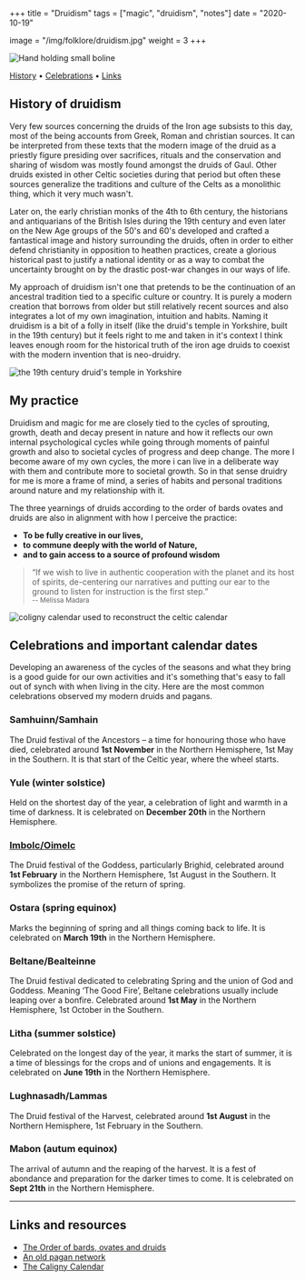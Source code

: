 +++
title = "Druidism"
tags = ["magic", "druidism", "notes"]
date = "2020-10-19"

image = "/img/folklore/druidism.jpg"
weight = 3
+++

![Hand holding small boline](/img/folklore/druidism.jpg "Hand holding small boline")

<div class="table-of-contents">

[History](#history-of-druidism) •
[Celebrations](#celebrations-and-important-calendar-dates) •
[Links](#links-and-resources)

</div>

## History of druidism

Very few sources concerning the druids of the Iron age subsists to this day, most of the being accounts from Greek, Roman and christian sources. It can be interpreted from these texts that the modern image of the druid as a priestly figure presiding over sacrifices, rituals and the conservation and sharing of wisdom was mostly found amongst the druids of Gaul. Other druids existed in other Celtic societies during that period but often these sources generalize the traditions and culture of the Celts as a monolithic thing, which it very much wasn't.

Later on, the early christian monks of the 4th to 6th century, the historians and antiquarians of the British Isles during the 19th century and even later on the New Age groups of the 50's and 60's developed and crafted a fantastical image and history surrounding the druids, often in order to either defend christianity in opposition to heathen practices, create a glorious historical past to justify a national identity or as a way to combat the uncertainty brought on by the drastic post-war changes in our ways of life.

My approach of druidism isn't one that pretends to be the continuation of an ancestral tradition tied to a specific culture or country. It is purely a modern creation that borrows from older but still relatively recent sources and also integrates a lot of my own imagination, intuition and habits. Naming it druidism is a bit of a folly in itself (like the druid's temple in Yorkshire, built in the 19th century) but it feels right to me and taken in it's context I think leaves enough room for the historical truth of the iron age druids to coexist with the modern invention that is neo-druidry.

![the 19th century druid's temple in Yorkshire](/img/folklore/druids-temple.jpg "the 19th century druid's temple in Yorkshire")

## My practice

Druidism and magic for me are closely tied to the cycles of sprouting, growth, death and decay present in nature and how it reflects our own internal psychological cycles while going through moments of painful growth and also to societal cycles of progress and deep change. The more I become aware of my own cycles, the more i can live in a deliberate way with them and contribute more to societal growth. So in that sense druidry for me is more a frame of mind, a series of habits and personal traditions around nature and my relationship with it.

The three yearnings of druids according to the order of bards ovates and druids are also in alignment with how I perceive the practice:  
- **To be fully creative in our lives,**   
- **to commune deeply with the world of Nature,**   
- **and to gain access to a source of profound wisdom**  

> “If we wish to live in authentic cooperation with the planet and its host of spirits, de-centering our narratives and putting our ear to the ground to listen for instruction is the first step.”  
<small>-- Melissa Madara</small>

![coligny calendar used to reconstruct the celtic calendar](/img/folklore/coligny.jpg "coligny calendar used to reconstruct the celtic calendar")

## Celebrations and important calendar dates

Developing an awareness of the cycles of the seasons and what they bring is a good guide for our own activities and it's something that's easy to fall out of synch with when living in the city. Here are the most common celebrations observed my modern druids and pagans.

### Samhuinn/Samhain
The Druid festival of the Ancestors – a time for honouring those who have died, celebrated around **1st November** in the Northern Hemisphere, 1st May in the Southern. It is that start of the Celtic year, where the wheel starts.

### Yule (winter solstice)
Held on the shortest day of the year, a celebration of light and warmth in a time of darkness. It is celebrated on **December 20th** in the Northern Hemisphere.

### [Imbolc/Oimelc](/folklore/imbolc)
The Druid festival of the Goddess, particularly Brighid, celebrated around **1st February** in the Northern Hemisphere, 1st August in the Southern. It symbolizes the promise of the return of spring.  

### Ostara (spring equinox)
Marks the beginning of spring and all things coming back to life. It is celebrated on **March 19th** in the Northern Hemisphere.

### Beltane/Bealteinne
The Druid festival dedicated to celebrating Spring and the union of God and Goddess. Meaning ‘The Good Fire’, Beltane celebrations usually include leaping over a bonfire. Celebrated around **1st May** in the Northern Hemisphere, 1st October in the Southern.  

### Litha (summer solstice)
Celebrated on the longest day of the year, it marks the start of summer, it is a time of blessings for the crops and of unions and engagements. It is celebrated on **June 19th** in the Northern Hemisphere.

### Lughnasadh/Lammas
The Druid festival of the Harvest, celebrated around **1st August** in the Northern Hemisphere, 1st February in the Southern.  

### Mabon (autum equinox)
The arrival of autumn and the reaping of the harvest. It is a fest of abondance and preparation for the darker times to come. It is celebrated on **Sept 21th** in the Northern Hemisphere.

---

## Links and resources

- [The Order of bards, ovates and druids](https://druidry.org/)
- [An old pagan network](https://www.paganlink.org/index.shtml)
- [The Caligny Calendar](https://en.wikipedia.org/wiki/Coligny_calendar)
